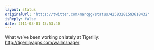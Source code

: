 ```yaml
---
layout: status
originalUrl: 'https://twitter.com/marcgg/status/42583281593618432'
isReply: false
date: 2011-03-01 13:53:40
---
```


What we've been working on lately at Tigerlily: http://tigerlilyapps.com/wallmanager
